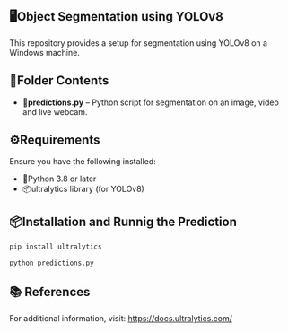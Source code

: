 ## 🖥️Object Segmentation using YOLOv8

This repository provides a setup for segmentation using YOLOv8 on a Windows machine.

## 📂Folder Contents

- **🐍predictions.py** –  Python script for segmentation on an image, video and live webcam.

## ⚙️Requirements

Ensure you have the following installed:

- 🐍Python 3.8 or later
- 📦ultralytics library (for YOLOv8)

## 📦Installation and Runnig the Prediction

```bash
pip install ultralytics
```

```bash
python predictions.py
```

## 📚 References

For additional information, visit: https://docs.ultralytics.com/
